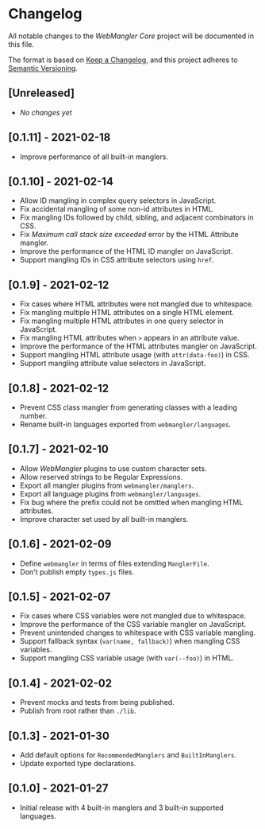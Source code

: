 # Changelog

All notable changes to the _WebMangler Core_ project will be documented in this
file.

The format is based on [Keep a Changelog], and this project adheres to [Semantic
Versioning].

## [Unreleased]

- _No changes yet_

## [0.1.11] - 2021-02-18

- Improve performance of all built-in manglers.

## [0.1.10] - 2021-02-14

- Allow ID mangling in complex query selectors in JavaScript.
- Fix accidental mangling of some non-id attributes in HTML.
- Fix mangling IDs followed by child, sibling, and adjacent combinators in CSS.
- Fix _Maximum call stack size exceeded_ error by the HTML Attribute mangler.
- Improve the performance of the HTML ID mangler on JavaScript.
- Support mangling IDs in CSS attribute selectors using `href`.

## [0.1.9] - 2021-02-12

- Fix cases where HTML attributes were not mangled due to whitespace.
- Fix mangling multiple HTML attributes on a single HTML element.
- Fix mangling multiple HTML attributes in one query selector in JavaScript.
- Fix mangling HTML attributes when `>` appears in an attribute value.
- Improve the performance of the HTML attributes mangler on JavaScript.
- Support mangling HTML attribute usage (with `attr(data-foo)`) in CSS.
- Support mangling attribute value selectors in JavaScript.

## [0.1.8] - 2021-02-12

- Prevent CSS class mangler from generating classes with a leading number.
- Rename built-in languages exported from `webmangler/languages`.

## [0.1.7] - 2021-02-10

- Allow _WebMangler_ plugins to use custom character sets.
- Allow reserved strings to be Regular Expressions.
- Export all mangler plugins from `webmangler/manglers`.
- Export all language plugins from `webmangler/languages`.
- Fix bug where the prefix could not be omitted when mangling HTML attributes.
- Improve character set used by all built-in manglers.

## [0.1.6] - 2021-02-09

- Define `webmangler` in terms of files extending `ManglerFile`.
- Don't publish empty `types.js` files.

## [0.1.5] - 2021-02-07

- Fix cases where CSS variables were not mangled due to whitespace.
- Improve the performance of the CSS variable mangler on JavaScript.
- Prevent unintended changes to whitespace with CSS variable mangling.
- Support fallback syntax (`var(name, fallback)`) when mangling CSS variables.
- Support mangling CSS variable usage (with `var(--foo)`) in HTML.

## [0.1.4] - 2021-02-02

- Prevent mocks and tests from being published.
- Publish from root rather than `./lib`.

## [0.1.3] - 2021-01-30

- Add default options for `RecommendedManglers` and `BuiltInManglers`.
- Update exported type declarations.

## [0.1.0] - 2021-01-27

- Initial release with 4 built-in manglers and 3 built-in supported languages.

[keep a changelog]: https://keepachangelog.com/en/1.0.0/
[semantic versioning]: https://semver.org/spec/v2.0.0.html
